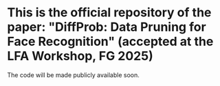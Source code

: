 # This is the official repository of the paper: "DiffProb: Data Pruning for Face Recognition" (accepted at the LFA Workshop, FG 2025)

The code will be made publicly available soon.
